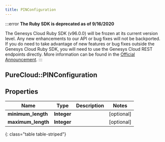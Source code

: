 ```yaml
---
title: PINConfiguration
---
```


:::error
**The Ruby SDK is deprecated as of 9/16/2020**

The Genesys Cloud Ruby SDK (v96.0.0) will be frozen at its current version level. Any new enhancements to our API or bug fixes will not be backported. If you do need to take advantage of new features or bug fixes outside the Genesys Cloud Ruby SDK, you will need to use the Genesys Cloud REST endpoints directly. More information can be found in the [Official Announcement](https://developer.mypurecloud.com/forum/t/announcement-genesys-cloud-ruby-sdk-end-of-life/8850).
:::


## PureCloud::PINConfiguration

## Properties

|Name | Type | Description | Notes|
|------------ | ------------- | ------------- | -------------|
| **minimum_length** | **Integer** |  | [optional] |
| **maximum_length** | **Integer** |  | [optional] |
{: class="table table-striped"}


